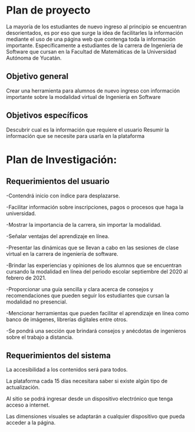 # Plan de proyecto

La mayoría de los estudiantes de nuevo ingreso al principio se encuentran desorientados, es por eso que surge la idea de facilitarles la información mediante el uso de una página web que contenga toda la información importante. 
Específicamente a estudiantes de la carrera de Ingeniería de Software que cursan en la Facultad de Matemáticas de la Universidad Autónoma de Yucatán.

## Objetivo general
Crear una herramienta para alumnos de nuevo ingreso con información importante sobre la modalidad virtual de Ingeniería en Software
## Objetivos específicos
Descubrir cual es la información que requiere el usuario 
Resumir la información que se necesite para usarla en la plataforma

# Plan de Investigación: 
## Requerimientos del usuario
-Contendrá inicio con índice para desplazarse.

-Facilitar información sobre inscripciones, pagos o procesos que haga la universidad. 

-Mostrar la importancia de la carrera, sin importar la modalidad.

-Señalar ventajas del aprendizaje en línea.

-Presentar las dinámicas que se llevan a cabo en las sesiones de clase virtual en la carrera de ingeniería de software.

-Brindar las experiencias y opiniones de los alumnos que se encuentran cursando la modalidad en línea del periodo escolar septiembre del 2020 al febrero de 2021.

-Proporcionar una guía sencilla y clara acerca de consejos y recomendaciones que pueden seguir los estudiantes que cursan la modalidad no presencial.

-Mencionar herramientas que pueden facilitar el aprendizaje en línea como banco de imágenes, librerías digitales entre otros.

-Se pondrá una sección que brindará consejos y anécdotas de ingenieros sobre el trabajo a distancia.

## Requerimientos del sistema 
La accesibilidad a los contenidos será para todos.

La plataforma cada 15 días necesitara saber si existe algún tipo de actualización.

Al sitio se podrá ingresar desde un dispositivo electrónico que tenga acceso a internet.

Las dimensiones visuales se adaptarán a cualquier dispositivo que pueda acceder a la página.
